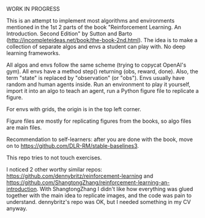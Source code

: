 WORK IN PROGRESS

This is an attempt to implement most algorithms and environments mentioned in the 1st 2 parts of the book "Reinforcement
Learning. An Introduction. Second Edition" by Sutton and Barto (http://incompleteideas.net/book/the-book-2nd.html). 
The idea is to make a collection of separate algos and envs a student can play with. No deep learning 
frameworks.

All algos and envs follow the same scheme (trying to copycat OpenAI's gym). All envs have a method step() returning 
(obs, reward, done). Also, the term "state" is replaced by "observation" (or "obs"). Envs usually have random and 
human agents inside. Run an environment to play it yourself, import it into an algo to teach an agent, run a Python 
figure file to replicate a figure.

For envs with grids, the origin is in the top left corner.

Figure files are mostly for replicating figures from the books, so algo files are main files.

Recommendation to self-learners: after you are done with the book, move on to 
https://github.com/DLR-RM/stable-baselines3.

This repo tries to not touch exercises.

I noticed 2 other worthy similar repos: https://github.com/dennybritz/reinforcement-learning and 
https://github.com/ShangtongZhang/reinforcement-learning-an-introduction. With ShangtongZhang I didn't like how
everything was glued together with the main idea to replicate images, and the code was pain to understand.
dennybritz's repo was OK, but I needed something in my CV anyway.
